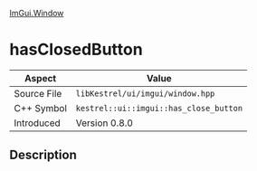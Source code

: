 [ImGui.Window](index.md)
# hasClosedButton
| Aspect | Value |
| --- | --- |
| Source File | `libKestrel/ui/imgui/window.hpp` |
| C++ Symbol | `kestrel::ui::imgui::has_close_button` |
| Introduced | Version 0.8.0 |
## Description
